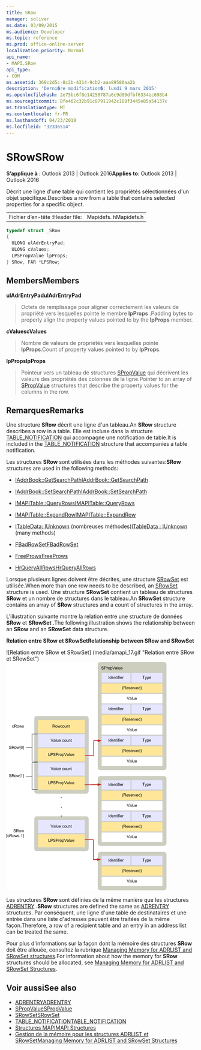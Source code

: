```yaml
---
title: SRow
manager: soliver
ms.date: 03/09/2015
ms.audience: Developer
ms.topic: reference
ms.prod: office-online-server
localization_priority: Normal
api_name:
- MAPI.SRow
api_type:
- COM
ms.assetid: 369c2d5c-8c2b-4314-9cb2-aaa89580aa2b
description: 'Derni�re modification�: lundi 9 mars 2015'
ms.openlocfilehash: 2e75bc6f8e14258787a6c9d80dfbf6334ec698b4
ms.sourcegitcommit: 8fe462c32b91c87911942c188f3445e85a54137c
ms.translationtype: MT
ms.contentlocale: fr-FR
ms.lasthandoff: 04/23/2019
ms.locfileid: "32336514"
---
```

# <a name="srow"></a><span data-ttu-id="62913-103">SRow</span><span class="sxs-lookup"><span data-stu-id="62913-103">SRow</span></span>

<span data-ttu-id="62913-104">**S’applique à** : Outlook 2013 | Outlook 2016</span><span class="sxs-lookup"><span data-stu-id="62913-104">**Applies to**: Outlook 2013 | Outlook 2016</span></span> 
  
<span data-ttu-id="62913-105">Décrit une ligne d'une table qui contient les propriétés sélectionnées d'un objet spécifique.</span><span class="sxs-lookup"><span data-stu-id="62913-105">Describes a row from a table that contains selected properties for a specific object.</span></span> 
  
|||
|:-----|:-----|
|<span data-ttu-id="62913-106">Fichier d’en-tête :</span><span class="sxs-lookup"><span data-stu-id="62913-106">Header file:</span></span>  <br/> |<span data-ttu-id="62913-107">Mapidefs. h</span><span class="sxs-lookup"><span data-stu-id="62913-107">Mapidefs.h</span></span>  <br/> |
   
```cpp
typedef struct _SRow
{
  ULONG ulAdrEntryPad;
  ULONG cValues;
  LPSPropValue lpProps;
} SRow, FAR *LPSRow;

```

## <a name="members"></a><span data-ttu-id="62913-108">Members</span><span class="sxs-lookup"><span data-stu-id="62913-108">Members</span></span>

<span data-ttu-id="62913-109">**ulAdrEntryPad**</span><span class="sxs-lookup"><span data-stu-id="62913-109">**ulAdrEntryPad**</span></span>
  
> <span data-ttu-id="62913-110">Octets de remplissage pour aligner correctement les valeurs de propriété vers lesquelles pointe le membre **lpProps** .</span><span class="sxs-lookup"><span data-stu-id="62913-110">Padding bytes to properly align the property values pointed to by the **lpProps** member.</span></span> 
    
<span data-ttu-id="62913-111">**cValues**</span><span class="sxs-lookup"><span data-stu-id="62913-111">**cValues**</span></span>
  
> <span data-ttu-id="62913-112">Nombre de valeurs de propriétés vers lesquelles pointe **lpProps**.</span><span class="sxs-lookup"><span data-stu-id="62913-112">Count of property values pointed to by **lpProps**.</span></span> 
    
<span data-ttu-id="62913-113">**lpProps**</span><span class="sxs-lookup"><span data-stu-id="62913-113">**lpProps**</span></span>
  
> <span data-ttu-id="62913-114">Pointeur vers un tableau de structures [SPropValue](spropvalue.md) qui décrivent les valeurs des propriétés des colonnes de la ligne.</span><span class="sxs-lookup"><span data-stu-id="62913-114">Pointer to an array of [SPropValue](spropvalue.md) structures that describe the property values for the columns in the row.</span></span> 
    
## <a name="remarks"></a><span data-ttu-id="62913-115">Remarques</span><span class="sxs-lookup"><span data-stu-id="62913-115">Remarks</span></span>

<span data-ttu-id="62913-116">Une structure **SRow** décrit une ligne d'un tableau.</span><span class="sxs-lookup"><span data-stu-id="62913-116">An **SRow** structure describes a row in a table.</span></span> <span data-ttu-id="62913-117">Elle est incluse dans la structure [TABLE_NOTIFICATION](table_notification.md) qui accompagne une notification de table.</span><span class="sxs-lookup"><span data-stu-id="62913-117">It is included in the [TABLE_NOTIFICATION](table_notification.md) structure that accompanies a table notification.</span></span> 
  
<span data-ttu-id="62913-118">Les structures **SRow** sont utilisées dans les méthodes suivantes:</span><span class="sxs-lookup"><span data-stu-id="62913-118">**SRow** structures are used in the following methods:</span></span> 
  
- [<span data-ttu-id="62913-119">IAddrBook::GetSearchPath</span><span class="sxs-lookup"><span data-stu-id="62913-119">IAddrBook::GetSearchPath</span></span>](iaddrbook-getsearchpath.md)
    
- [<span data-ttu-id="62913-120">IAddrBook::SetSearchPath</span><span class="sxs-lookup"><span data-stu-id="62913-120">IAddrBook::SetSearchPath</span></span>](iaddrbook-setsearchpath.md)
    
- [<span data-ttu-id="62913-121">IMAPITable::QueryRows</span><span class="sxs-lookup"><span data-stu-id="62913-121">IMAPITable::QueryRows</span></span>](imapitable-queryrows.md)
    
- [<span data-ttu-id="62913-122">IMAPITable::ExpandRow</span><span class="sxs-lookup"><span data-stu-id="62913-122">IMAPITable::ExpandRow</span></span>](imapitable-expandrow.md)
    
- <span data-ttu-id="62913-123">[ITableData: IUnknown](itabledataiunknown.md) (nombreuses méthodes)</span><span class="sxs-lookup"><span data-stu-id="62913-123">[ITableData : IUnknown](itabledataiunknown.md) (many methods)</span></span> 
    
- [<span data-ttu-id="62913-124">FBadRowSet</span><span class="sxs-lookup"><span data-stu-id="62913-124">FBadRowSet</span></span>](fbadrowset.md)
    
- [<span data-ttu-id="62913-125">FreeProws</span><span class="sxs-lookup"><span data-stu-id="62913-125">FreeProws</span></span>](freeprows.md)
    
- [<span data-ttu-id="62913-126">HrQueryAllRows</span><span class="sxs-lookup"><span data-stu-id="62913-126">HrQueryAllRows</span></span>](hrqueryallrows.md)
    
<span data-ttu-id="62913-127">Lorsque plusieurs lignes doivent être décrites, une structure [SRowSet](srowset.md) est utilisée.</span><span class="sxs-lookup"><span data-stu-id="62913-127">When more than one row needs to be described, an [SRowSet](srowset.md) structure is used.</span></span> <span data-ttu-id="62913-128">Une structure **SRowSet** contient un tableau de structures **SRow** et un nombre de structures dans le tableau.</span><span class="sxs-lookup"><span data-stu-id="62913-128">An **SRowSet** structure contains an array of **SRow** structures and a count of structures in the array.</span></span> 
  
<span data-ttu-id="62913-129">L'illustration suivante montre la relation entre une structure de données **SRow** et **SRowSet** .</span><span class="sxs-lookup"><span data-stu-id="62913-129">The following illustration shows the relationship between an **SRow** and an **SRowSet** data structure.</span></span> 
  
<span data-ttu-id="62913-130">**Relation entre SRow et SRowSet**</span><span class="sxs-lookup"><span data-stu-id="62913-130">**Relationship between SRow and SRowSet**</span></span>
  
<span data-ttu-id="62913-131">![Relation entre SRow et SRowSet] (media/amapi_17.gif "Relation entre SRow et SRowSet")</span><span class="sxs-lookup"><span data-stu-id="62913-131">![Relationship between SRow and SRowSet](media/amapi_17.gif "Relationship between SRow and SRowSet")</span></span>
  
<span data-ttu-id="62913-132">Les structures **SRow** sont définies de la même manière que les structures [ADRENTRY](adrentry.md) .</span><span class="sxs-lookup"><span data-stu-id="62913-132">**SRow** structures are defined the same as [ADRENTRY](adrentry.md) structures.</span></span> <span data-ttu-id="62913-133">Par conséquent, une ligne d'une table de destinataires et une entrée dans une liste d'adresses peuvent être traitées de la même façon.</span><span class="sxs-lookup"><span data-stu-id="62913-133">Therefore, a row of a recipient table and an entry in an address list can be treated the same.</span></span> 
  
<span data-ttu-id="62913-134">Pour plus d'informations sur la façon dont la mémoire des structures **SRow** doit être allouée, consultez la rubrique [Managing Memory for ADRLIST and SRowSet structures](managing-memory-for-adrlist-and-srowset-structures.md).</span><span class="sxs-lookup"><span data-stu-id="62913-134">For information about how the memory for **SRow** structures should be allocated, see [Managing Memory for ADRLIST and SRowSet Structures](managing-memory-for-adrlist-and-srowset-structures.md).</span></span>
  
## <a name="see-also"></a><span data-ttu-id="62913-135">Voir aussi</span><span class="sxs-lookup"><span data-stu-id="62913-135">See also</span></span>

- [<span data-ttu-id="62913-136">ADRENTRY</span><span class="sxs-lookup"><span data-stu-id="62913-136">ADRENTRY</span></span>](adrentry.md)
- [<span data-ttu-id="62913-137">SPropValue</span><span class="sxs-lookup"><span data-stu-id="62913-137">SPropValue</span></span>](spropvalue.md)
- [<span data-ttu-id="62913-138">SRowSet</span><span class="sxs-lookup"><span data-stu-id="62913-138">SRowSet</span></span>](srowset.md)
- [<span data-ttu-id="62913-139">TABLE_NOTIFICATION</span><span class="sxs-lookup"><span data-stu-id="62913-139">TABLE_NOTIFICATION</span></span>](table_notification.md)
- [<span data-ttu-id="62913-140">Structures MAPI</span><span class="sxs-lookup"><span data-stu-id="62913-140">MAPI Structures</span></span>](mapi-structures.md)
- [<span data-ttu-id="62913-141">Gestion de la mémoire pour les structures ADRLIST et SRowSet</span><span class="sxs-lookup"><span data-stu-id="62913-141">Managing Memory for ADRLIST and SRowSet Structures</span></span>](managing-memory-for-adrlist-and-srowset-structures.md)

